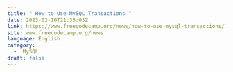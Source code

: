 ```yaml
---
title: " How to Use MySQL Transactions "
date: 2023-02-10T21:35:03Z
link: https://www.freecodecamp.org/news/how-to-use-mysql-transactions/?utm_medium=RSS&utm_source=news.12bit.vn
site: www.freecodecamp.org/news
language: English
category:
  -  MySQL 
draft: false
---
```

